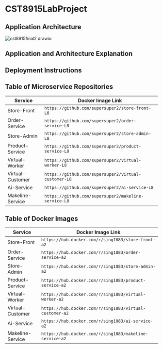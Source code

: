 # CST8915LabProject

## Application Architecture

![cst8915final2 drawio](https://github.com/user-attachments/assets/70a436f1-dc39-49a1-9d68-7effe449fb2d)

## Application and Architecture Explanation

## Deployment Instructions

## Table of Microservice Repositories

| **Service**      | **Docker Image Link**                                    |
| ---------------- | -------------------------------------------------------- |
| Store-Front      | `https://github.com/supersuper2/store-front-L8`      |
| Order-Service    | `https://github.com/supersuper2/order-service-L8`    |
| Store-Admin      | `https://github.com/supersuper2/store-admin-L8`      |
| Product-Service  | `https://github.com/supersuper2/product-service-L8`  |
| Virtual-Worker   | `https://github.com/supersuper2/virtual-worker-L8`   |
| Virtual-Customer | `https://github.com/supersuper2/virtual-customer-L8` |
| Ai-Service       | `https://github.com/supersuper2/ai-service-L8`       |
| Makeline-Service | `https://github.com/supersuper2/makeline-service-L8` |

## Table of Docker Images

| **Service**      | **Docker Image Link**                                        |
| ---------------- | ------------------------------------------------------------ |
| Store-Front      | `https://hub.docker.com/r/sing1883/store-front-a2` |
| Order-Service    | `https://hub.docker.com/r/sing1883/order-service-a2` |
| Store-Admin      | `https://hub.docker.com/r/sing1883/store-admin-a2` |
| Product-Service  | `https://hub.docker.com/r/sing1883/product-service-a2` |
| Virtual-Worker   | `https://hub.docker.com/r/sing1883/virtual-worker-a2` |
| Virtual-Customer | `https://hub.docker.com/r/sing1883/virtual-customer-a2` |
| Ai-Service       | `https://hub.docker.com/r/sing1883/ai-service-a2` |
| Makeline-Service | `https://hub.docker.com/r/sing1883/makeline-service-a2` |
